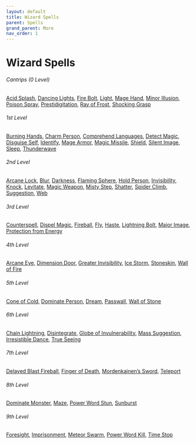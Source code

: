 ```yaml
---
layout: default
title: Wizard Spells
parent: Spells
grand_parent: More
nav_order: 1
---
```

# Wizard Spells

###### Cantrips (0 Level)
[Acid Splash](../../../srd_spells/acid_splash),
[Dancing Lights](../../../srd_spells/dancing_lights),
[Fire Bolt](../../../srd_spells/fire_bolt),
[Light](../../../srd_spells/light),
[Mage Hand](../../../srd_spells/mage_hand),
[Minor Illusion](../../../srd_spells/minor_illusion),
[Poison Spray](../../../srd_spells/poison_spray),
[Prestidigitation](../../../srd_spells/prestidigitation),
[Ray of Frost](../../../srd_spells/ray_of_frost),
[Shocking Grasp](../../../srd_spells/shocking_grasp)

###### 1st Level
[Burning Hands](../../../srd_spells/burning_hands),
[Charm Person](../../../srd_spells/charm_person),
[Comprehend Languages](../../../srd_spells/comprehend_languages),
[Detect Magic](../../../srd_spells/detect_magic),
[Disguise Self](../../../srd_spells/disguise_self),
[Identify](../../../srd_spells/identify),
[Mage Armor](../../../srd_spells/mage_armor),
[Magic Missile](../../../srd_spells/magic_missile),
[Shield](../../../srd_spells/shield),
[Silent Image](../../../srd_spells/silent_image),
[Sleep](../../../srd_spells/sleep),
[Thunderwave](../../../srd_spells/thunderwave)

###### 2nd Level
[Arcane Lock](../../../srd_spells/arcane_lock),
[Blur](../../../srd_spells/blur),
[Darkness](../../../srd_spells/darkness),
[Flaming Sphere](../../../srd_spells/flaming_sphere),
[Hold Person](../../../srd_spells/hold_person),
[Invisibility](../../../srd_spells/invisibility),
[Knock](../../../srd_spells/knock),
[Levitate](../../../srd_spells/levitate),
[Magic Weapon](../../../srd_spells/magic_weapon),
[Misty Step](../../../srd_spells/misty_step),
[Shatter](../../../srd_spells/shatter),
[Spider Climb](../../../srd_spells/spider_climb),
[Suggestion](../../../srd_spells/suggestion),
[Web](../../../srd_spells/web)

###### 3rd Level
[Counterspell](../../../srd_spells/counterspell),
[Dispel Magic](../../../srd_spells/dispel_magic),
[Fireball](../../../srd_spells/fireball),
[Fly](../../../srd_spells/fly),
[Haste](../../../srd_spells/haste),
[Lightning Bolt](../../../srd_spells/lightning_bolt),
[Major Image](../../../srd_spells/major_image),
[Protection from Energy](../../../srd_spells/protection_from_energy)

###### 4th Level
[Arcane Eye](../../../srd_spells/arcane_eye),
[Dimension Door](../../../srd_spells/dimension_door),
[Greater Invisibility](../../../srd_spells/greater_invisibility),
[Ice Storm](../../../srd_spells/ice_storm),
[Stoneskin](../../../srd_spells/stoneskin),
[Wall of Fire](../../../srd_spells/wall_of_fire)

###### 5th Level
[Cone of Cold](../../../srd_spells/cone_of_cold),
[Dominate Person](../../../srd_spells/dominate_person),
[Dream](../../../srd_spells/dream),
[Passwall](../../../srd_spells/passwall),
[Wall of Stone](../../../srd_spells/wall_of_stone)

###### 6th Level
[Chain Lightning](../../../srd_spells/chain_lightning),
[Disintegrate](../../../srd_spells/disintegrate),
[Globe of Invulnerability](../../../srd_spells/globe_of_invulnerability),
[Mass Suggestion](../../../srd_spells/mass_suggestion),
[Irresistible Dance](../../../srd_spells/irresistable_dance),
[True Seeing](../../../srd_spells/true_seeing)

###### 7th Level
[Delayed Blast Fireball](../../../srd_spells/delayed_blast_fireball),
[Finger of Death](../../../srd_spells/finger_of_death),
[Mordenkainen’s Sword](../../../srd_spells/mordenkainens_sword),
[Teleport](../../../srd_spells/teleport)

###### 8th Level
[Dominate Monster](../../../srd_spells/dominate_monster),
[Maze](../../../srd_spells/maze),
[Power Word Stun](../../../srd_spells/power_word_stun),
[Sunburst](../../../srd_spells/sunburst)

###### 9th Level
[Foresight](../../../srd_spells/foresight),
[Imprisonment](../../../srd_spells/imprisonment),
[Meteor Swarm](../../../srd_spells/meteor_swarm),
[Power Word Kill](../../../srd_spells/power_word_kill),
[Time Stop](../../../srd_spells/time_stop)